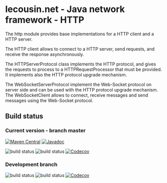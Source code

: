 # lecousin.net - Java network framework - HTTP

The http module provides base implementations for a HTTP client and a HTTP server.

The HTTP client allows to connect to a HTTP server, send requests, and receive the response asynchronously.

The HTTPServerProtocol class implements the HTTP protocol, and gives the requests to process to a HTTPRequestProcessor that must be provided. It implements also the HTTP protocol upgrade mechanism.

The WebSocketServerProtocol implement the Web-Socket protocol on server side and can be used with the HTTP protocol upgrade mechanism.
The WebSocketClient allows to connect, receive messages and send messages using the Web-Socket protocol.

## Build status

### Current version - branch master

[![Maven Central](https://img.shields.io/maven-central/v/net.lecousin.framework.network/http.svg)](http://search.maven.org/#search%7Cga%7C1%7Cg%3A%22net.lecousin.framework.network%22%20AND%20a%3A%22http%22)
[![Javadoc](https://img.shields.io/badge/javadoc-0.4.0-brightgreen.svg)](https://www.javadoc.io/doc/net.lecousin.framework.network/http/0.4.0)

![build status](https://travis-ci.org/lecousin/java-framework-network-http.svg?branch=master "Build Status")
![build status](https://ci.appveyor.com/api/projects/status/github/lecousin/java-framework-network-http?branch=master&svg=true "Build Status")
[![Codecov](https://codecov.io/gh/lecousin/java-framework-network-http/graph/badge.svg)](https://codecov.io/gh/lecousin/java-framework-network-http/branch/master)

### Development branch

![build status](https://travis-ci.org/lecousin/java-framework-network-http.svg?branch=dev "Build Status")
![build status](https://ci.appveyor.com/api/projects/status/github/lecousin/java-framework-network-http?branch=dev&svg=true "Build Status")
[![Codecov](https://codecov.io/gh/lecousin/java-framework-network-http/branch/dev/graph/badge.svg)](https://codecov.io/gh/lecousin/java-framework-network-http/branch/dev)